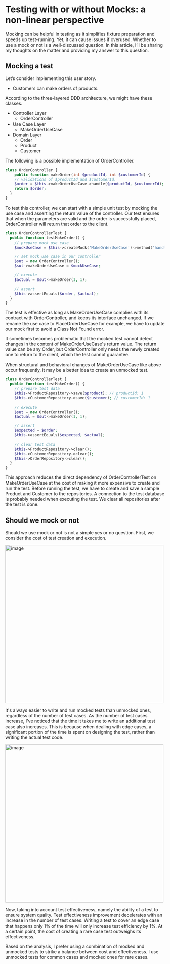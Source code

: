 # Testing with or without Mocks: a non-linear perspective

Mocking can be helpful in testing as it simplifies fixture preparation and speeds up test-running. Yet, it can cause issues if overused. Whether to use a mock or not is a well-discussed question. In this article, I’ll be sharing my thoughts on the matter and providing my answer to this question.

## Mocking a test

Let’s consider implementing this user story.

- Customers can make orders of products.

According to the three-layered DDD architecture, we might have these classes.

- Controller Layer
  - OrderController
- Use Case Layer
  - MakeOrderUseCase
- Domain Layer
  - Order
  - Product
  - Customer

The following is a possible implementation of OrderController.

```php
class OrderController {
	public function makeOrder(int $productId, int $customerId) {
    // validations of $productId and $customerId.
    $order = $this->makeOrderUseCase->handle($productId, $customerId);
    return $order;
  }
}
```

To test this controller, we can start with a simple unit test by mocking the use case and asserting the return value of the controller. Our test ensures that when the parameters are valid and the order is successfully placed, OrderController will return that order to the client.

```php
class OrderControllerTest {
  public function testMakeOrder() {
    // prepare mock use case
    $mockUseCase = $this->createMock('MakeOrderUseCase')->method('handle')->willReturn($order);

    // set mock use case in our controller
    $sut = new OrderController();
    $sut->makeOrderUseCase = $mockUseCase;

    // execute
    $actual = $sut->makeOrder(1, 1);

    // assert
    $this->assertEquals($order, $actual);
  }
}
```

The test is effective as long as MakeOrderUseCase complies with its contract with OrderController, and keeps its interface unchanged. If we rename the use case to PlaceOrderUseCase for example, we have to update our mock first to avoid a Class Not Found error.

It sometimes becomes problematic that the mocked test cannot detect changes in the content of MakeOrderUseCase's return value. The return value can be any Order, but OrderController only needs the newly created one to return to the client, which the test cannot guarantee.

When structural and behavioral changes of MakeOrderUseCase like above occur frequently, it may be a better idea to create an unmocked test.

```php
class OrderControllerTest {
  public function testMakeOrder() {
    // prepare test data
    $this->ProductRepository->save($product); // productId: 1
    $this->CustomerRepository->save($customer); // customerId: 1

    // execute
    $sut = new OrderController();
    $actual = $sut->makeOrder(1, 1);

    // assert
    $expected = $order;
    $this->assertEquals($expected, $actual);

    // clear test data
    $this->ProductRepository->clear();
    $this->CustomerRepository->clear();
    $this->OrderRepository->clear();
  }
}
```

This approach reduces the direct dependency of OrderControllerTest on MakeOrderUseCase at the cost of making it more expensive to create and run the test. Before running the test, we have to create and save a sample Product and Customer to the repositories. A connection to the test database is probably needed when executing the test. We clear all repositories after the test is done.

## Should we mock or not

Should we use mock or not is not a simple yes or no question. First, we consider the cost of test creation and execution.

<img width="500" alt="image" src="https://github.com/shiiyan/my-tech-blog/assets/36617009/7d445895-c151-44b5-9ca8-b1e4ce2810d6">

It's always easier to write and run mocked tests than unmocked ones, regardless of the number of test cases. As the number of test cases increase, I've noticed that the time it takes me to write an additional test case also increases. This is because when dealing with edge cases, a significant portion of the time is spent on designing the test, rather than writing the actual test code.

<img width="500" alt="image" src="https://github.com/shiiyan/my-tech-blog/assets/36617009/3b41dfbe-5237-47ae-a63f-df8b72152154">

Now, taking into account test effectiveness, namely the ability of a test to ensure system quality. Test effectiveness improvement decelerates with an increase in the number of test cases. Writing a test to cover an edge case that happens only 1% of the time will only increase test efficiency by 1%. At a certain point, the cost of creating a rare case test outweighs its effectiveness.

Based on the analysis, I prefer using a combination of mocked and unmocked tests to strike a balance between cost and effectiveness. I use unmocked tests for common cases and mocked ones for rare cases.
